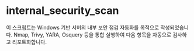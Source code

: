 # internal_security_scan
이 스크립트는 Windows 기반 서버의 내부 보안 점검 자동화를 목적으로 작성되었습니다.   Nmap, Trivy, YARA, Osquery 등을 통합 실행하여 다음 항목을 자동으로 검사하고 리포트화합니다.
